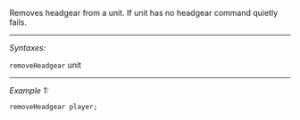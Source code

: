 Removes headgear from a unit. If unit has no headgear command quietly fails.


---
*Syntaxes:*

`removeHeadgear` unit

---
*Example 1:*

```sqf
removeHeadgear player;
```